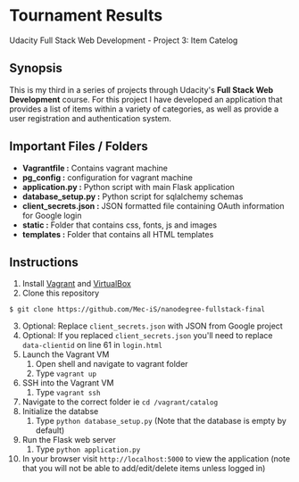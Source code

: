 # Tournament Results
Udacity Full Stack Web Development - Project 3: Item Catelog
## Synopsis

This is my third in a series of projects through Udacity's **Full Stack Web Development** course.  For this project I have developed an application that provides a list of items within a variety of categories, as well as provide a user registration and authentication system.

## Important Files / Folders

* **Vagrantfile :** Contains vagrant machine
* **pg_config :** configuration for vagrant machine
* **application.py :** Python script with main Flask application
* **database_setup.py :** Python script for sqlalchemy schemas
* **client_secrets.json :** JSON formatted file containing OAuth information for Google login
* **static :** Folder that contains css, fonts, js and images
* **templates :** Folder that contains all HTML templates

## Instructions

1. Install [Vagrant](http://vagrantup.com/) and [VirtualBox](https://www.virtualbox.org/)
2. Clone this repository

```
$ git clone https://github.com/Mec-iS/nanodegree-fullstack-final
```

3. Optional: Replace `client_secrets.json` with JSON from Google project
4. Optional: If you replaced `client_secrets.json` you'll need to replace `data-clientid` on line 61 in `login.html`
4. Launch the Vagrant VM
	1. Open shell and navigate to vagrant folder
	2. Type `vagrant up`
5. SSH into the Vagrant VM
	1. Type `vagrant ssh`
6. Navigate to the correct folder ie `cd /vagrant/catalog`
7. Initialize the databse
	1. Type `python database_setup.py` (Note that the database is empty by default)
8. Run the Flask web server
	1. Type `python application.py`
9. In your browser visit `http://localhost:5000` to view the application (note that you will not be able to add/edit/delete items unless logged in)
